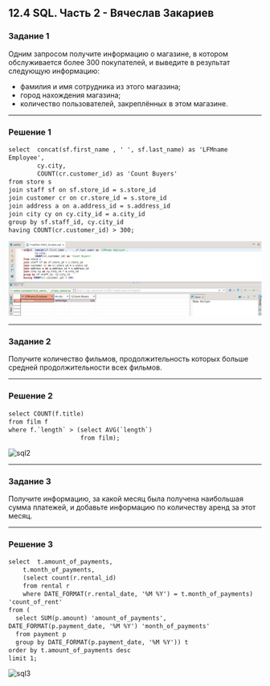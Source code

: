 ## 12.4 SQL. Часть 2 - Вячеслав Закариев

### Задание 1

Одним запросом получите информацию о магазине, в котором обслуживается более 300 покупателей, и выведите в результат следующую информацию: 
- фамилия и имя сотрудника из этого магазина;
- город нахождения магазина;
- количество пользователей, закреплённых в этом магазине.

---

### Решение 1

```
select	concat(sf.first_name , ' ', sf.last_name) as 'LFMname Employee',
		cy.city,
		COUNT(cr.customer_id) as 'Count Buyers'		
from store s
join staff sf on sf.store_id = s.store_id 
join customer cr on cr.store_id = s.store_id
join address a on a.address_id = s.address_id 
join city cy on cy.city_id = a.city_id 
group by sf.staff_id, cy.city_id 
having COUNT(cr.customer_id) > 300;
```

![sql1](https://github.com/SlavaZakariev/netology/blob/dd6858cda563ffdaf9a2721b5e737e5f845c91ef/db/12.4_SQL_part2/resources/sql_2.1.jpg)
 
---

### Задание 2

Получите количество фильмов, продолжительность которых больше средней продолжительности всех фильмов.

---

### Решение 2
```
select COUNT(f.title)
from film f  
where f.`length` > (select AVG(`length`) 
                    from film);
```
![sql2](https://github.com/SlavaZakariev/netology/blob/dd6858cda563ffdaf9a2721b5e737e5f845c91ef/db/12.4_SQL_part2/resources/sql_2.2.jp)

---

### Задание 3

Получите информацию, за какой месяц была получена наибольшая сумма платежей, и добавьте информацию по количеству аренд за этот месяц.

---

### Решение 3

```
select	t.amount_of_payments,
	t.month_of_payments,
	(select count(r.rental_id)
	from rental r
	where DATE_FORMAT(r.rental_date, '%M %Y') = t.month_of_payments) 'count_of_rent'
from (
  select SUM(p.amount) 'amount_of_payments', DATE_FORMAT(p.payment_date, '%M %Y') 'month_of_payments' 
  from payment p 
  group by DATE_FORMAT(p.payment_date, '%M %Y')) t
order by t.amount_of_payments desc  
limit 1;
```
![sql3](https://github.com/SlavaZakariev/netology/blob/dd6858cda563ffdaf9a2721b5e737e5f845c91ef/db/12.4_SQL_part2/resources/sql_2.3.jp)


